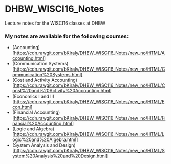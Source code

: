 # DHBW_WISCI16_Notes

Lecture notes for the WISCI16 classes at DHBW

### My notes are available for the following courses:

* (Accounting)[https://cdn.rawgit.com/bKiraly/DHBW_WISCI16_Notes/new_no/HTML/Accounting.html]
* (Communication Systems)[https://cdn.rawgit.com/bKiraly/DHBW_WISCI16_Notes/new_no/HTML/Communication%20Systems.html]
* (Cost and Activity Accounting)[https://cdn.rawgit.com/bKiraly/DHBW_WISCI16_Notes/new_no/HTML/Const%20and%20Activity%20Accounting.html]
* (Economics I and II)[https://cdn.rawgit.com/bKiraly/DHBW_WISCI16_Notes/new_no/HTML/Econ.html]
* (Financial Accounting)[https://cdn.rawgit.com/bKiraly/DHBW_WISCI16_Notes/new_no/HTML/Financial%20Accounting.html]
* (Logic and Algebra)[https://cdn.rawgit.com/bKiraly/DHBW_WISCI16_Notes/new_no/HTML/Logic%20and%20Algebra.html]
* (System Analysis and Design)[https://cdn.rawgit.com/bKiraly/DHBW_WISCI16_Notes/new_no/HTML/System%20Analysis%20and%20Design.html]
